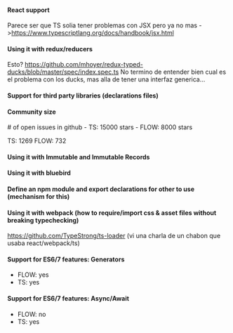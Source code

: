 #### React support

  Parece ser que TS solia tener problemas con JSX pero ya no mas ->https://www.typescriptlang.org/docs/handbook/jsx.html

#### Using it with redux/reducers

  Esto? https://github.com/mhoyer/redux-typed-ducks/blob/master/spec/index.spec.ts
  No termino de entender bien cual es el problema con los ducks, mas alla de tener una interfaz
  generica...

#### Support for third party libraries (declarations files)


#### Community size

  \# of open issues in github
    - TS:   15000 stars
    - FLOW:  8000 stars

  TS:   1269
  FLOW: 732

#### Using it with Immutable and Immutable Records

#### Using it with bluebird

#### Define an npm module and export declarations for other to use (mechanism for this)

#### Using it with webpack (how to require/import css & asset files without breaking typechecking)

  https://github.com/TypeStrong/ts-loader (vi una charla de un chabon que usaba react/webpack/ts)

#### Support for ES6/7 features: Generators

  - FLOW: yes
  - TS:   yes

#### Support for ES6/7 features: Async/Await

  - FLOW: no
  - TS:   yes

